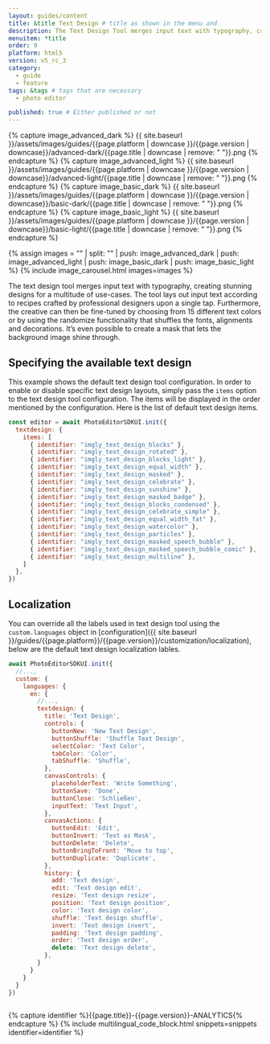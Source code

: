 ```yaml
---
layout: guides/content
title: &title Text Design # title as shown in the menu and
description: The Text Design Tool merges input text with typography, creating stunning designs for a multitude of use-cases.
menuitem: *title
order: 9
platform: html5
version: v5_rc_3
category:
  - guide
  - feature
tags: &tags # tags that are necessary
  - photo editor

published: true # Either published or not
---
```

<!-- ![{{page.title}} tool]({{ site.baseurl }}/assets/images/guides/{{page.platform | downcase }}/{{page.version | downcase}}/{{page.title | downcase}}.jpg){: .center-image style="padding: 20px; max-height: 400px;"} -->

{% capture image_advanced_dark %}
{{ site.baseurl }}/assets/images/guides/{{page.platform | downcase }}/{{page.version | downcase}}/advanced-dark/{{page.title | downcase | remove: " "}}.png
{% endcapture %}
{% capture image_advanced_light %}
{{ site.baseurl }}/assets/images/guides/{{page.platform | downcase }}/{{page.version | downcase}}/advanced-light/{{page.title | downcase  | remove: " "}}.png
{% endcapture %}
{% capture image_basic_dark %}
{{ site.baseurl }}/assets/images/guides/{{page.platform | downcase }}/{{page.version | downcase}}/basic-dark/{{page.title | downcase  | remove: " "}}.png
{% endcapture %}
{% capture image_basic_light %}
{{ site.baseurl }}/assets/images/guides/{{page.platform | downcase }}/{{page.version | downcase}}/basic-light/{{page.title | downcase  | remove: " "}}.png
{% endcapture %}

{% assign images = "" | split: "" | push: image_advanced_dark | push: image_advanced_light | push: image_basic_dark | push: image_basic_light %}
{% include image_carousel.html images=images %}

The text design tool merges input text with typography, creating stunning designs for a multitude of use-cases. The tool lays out input text according to recipes crafted by professional designers upon a single tap. Furthermore, the creative can then be fine-tuned by choosing from 15 different text colors or by using the randomize functionality that shuffles the fonts, alignments and decorations. It’s even possible to create a mask that lets the background image shine through.

## Specifying the available text design

This example shows the default text design tool configuration.
In order to enable or disable specific text design layouts, simply pass the `items` option to the text design tool configuration. The items will be displayed in the order mentioned by the configuration. Here is the list of default text design items.

```js
const editor = await PhotoEditorSDKUI.init({
  textdesign: {
    items: [
      { identifier: "imgly_text_design_blocks" },
      { identifier: "imgly_text_design_rotated" },
      { identifier: "imgly_text_design_blocks_light" },
      { identifier: "imgly_text_design_equal_width" },
      { identifier: "imgly_text_design_masked" },
      { identifier: "imgly_text_design_celebrate" },
      { identifier: "imgly_text_design_sunshine" },
      { identifier: "imgly_text_design_masked_badge" },
      { identifier: "imgly_text_design_blocks_condensed" },
      { identifier: "imgly_text_design_celebrate_simple" },
      { identifier: "imgly_text_design_equal_width_fat" },
      { identifier: "imgly_text_design_watercolor" },
      { identifier: "imgly_text_design_particles" },
      { identifier: "imgly_text_design_masked_speech_bubble" },
      { identifier: "imgly_text_design_masked_speech_bubble_comic" },
      { identifier: "imgly_text_design_multiline" },
    ]
  },
})
```

## Localization

You can override all the labels used in text design tool using the `custom.languages` object in [configuration]({{ site.baseurl }}/guides/{{page.platform}}/{{page.version}}/customization/localization), below are the default text design localization lables.

```js
await PhotoEditorSDKUI.init({
  //...,
  custom: {
    languages: {
      en: {
        //...,
        textdesign: {
          title: 'Text Design',
          controls: {
            buttonNew: 'New Text Design',
            buttonShuffle: 'Shuffle Text Design',
            selectColor: 'Text Color',
            tabColor: 'Color',
            tabShuffle: 'Shuffle',
          },
          canvasControls: {
            placeholderText: 'Write Something',
            buttonSave: 'Done',
            buttonClose: 'Schließen',
            inputText: 'Text Input',
          },
          canvasActions: {
            buttonEdit: 'Edit',
            buttonInvert: 'Text as Mask',
            buttonDelete: 'Delete',
            buttonBringToFront: 'Move to top',
            buttonDuplicate: 'Duplicate',
          },
          history: {
            add: 'Text design',
            edit: 'Text design edit',
            resize: 'Text design resize',
            position: 'Text design position',
            color: 'Text design color',
            shuffle: 'Text design shuffle',
            invert: 'Text design invert',
            padding: 'Text design padding',
            order: 'Text design order',
            delete: 'Text design delete',
          },
        }
      }
    }
  }
})
 

```
{% capture identifier %}{{page.title}}-{{page.version}}-ANALYTICS{% endcapture %}
{% include multilingual_code_block.html snippets=snippets identifier=identifier %}
